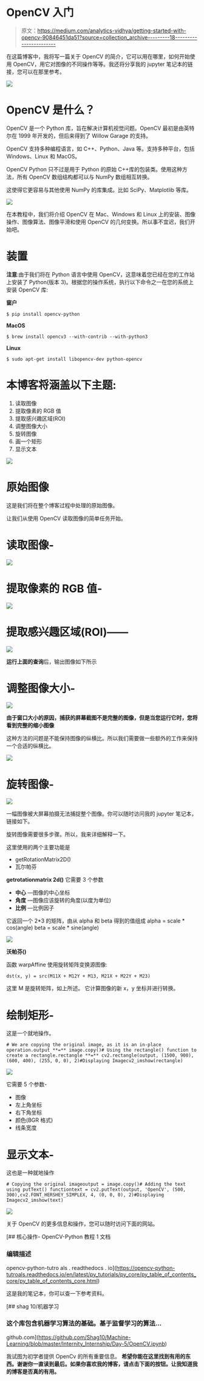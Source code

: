 # OpenCV 入门

> 原文：<https://medium.com/analytics-vidhya/getting-started-with-opencv-90846451da51?source=collection_archive---------18----------------------->

在这篇博客中，我将写一篇关于 OpenCV 的简介，它可以用在哪里，如何开始使用 OpenCV，用它对图像的不同操作等等。我还将分享我的 jupyter 笔记本的链接，您可以在那里参考。

![](img/411503dc0be2d8b8b2da98f6a90ecb00.png)

# **OpenCV 是什么？**

OpenCV 是一个 Python 库，旨在解决计算机视觉问题。OpenCV 最初是由英特尔在 1999 年开发的，但后来得到了 Willow Garage 的支持。

OpenCV 支持多种编程语言，如 C++、Python、Java 等。支持多种平台，包括 Windows、Linux 和 MacOS。

OpenCV Python 只不过是用于 Python 的原始 C++库的包装类。使用这种方法，所有 OpenCV 数组结构都可以与 NumPy 数组相互转换。

这使得它更容易与其他使用 NumPy 的库集成。比如 SciPy、Matplotlib 等库。

![](img/6c645f96fd25c3ed115a8fea3603461c.png)

在本教程中，我们将介绍 OpenCV 在 Mac、Windows 和 Linux 上的安装、图像操作、图像算法、图像平滑和使用 OpenCV 的几何变换。所以事不宜迟，我们开始吧。

# 装置

**注意**:由于我们将在 Python 语言中使用 OpenCV，这意味着您已经在您的工作站上安装了 Python(版本 3)。根据您的操作系统，执行以下命令之一在您的系统上安装 OpenCV 库:

**窗户**

```
$ pip install opencv-python
```

**MacOS**

```
$ brew install opencv3 --with-contrib --with-python3
```

**Linux**

```
$ sudo apt-get install libopencv-dev python-opencv 
```

# **本博客将涵盖以下主题:**

1.  读取图像
2.  提取像素的 RGB 值
3.  提取感兴趣区域(ROI)
4.  调整图像大小
5.  旋转图像
6.  画一个矩形
7.  显示文本

![](img/5510df911206670a6a88b7ba8432d0f7.png)

# **原始图像**

这是我们将在整个博客过程中处理的原始图像。

让我们从使用 OpenCV 读取图像的简单任务开始。

# **读取图像-**

![](img/00798008423296df01e22bfc58044c25.png)

# **提取像素的 RGB 值-**

![](img/88a9d6bcdc890a4ad74e86d416ca9209.png)

# **提取感兴趣区域(ROI)——**

![](img/2343745d9287229531587d9998cd56a2.png)

**运行上面的查询**后，输出图像如下所示

# **调整图像大小-**

![](img/fde90415bbee17f5541686acfbff5ca9.png)

**由于窗口大小的原因，捕获的屏幕截图不是完整的图像，但是当您运行它时，您将看到完整的缩小图像**

这种方法的问题是不能保持图像的纵横比。所以我们需要做一些额外的工作来保持一个合适的纵横比。

![](img/a3b137460ae521e9b663dfbcc0e5ff65.png)

# **旋转图像-**

![](img/d54b5e48ab7217b2a775d73688c2bc34.png)

一幅图像被大屏幕拍摄无法捕捉整个图像。你可以随时访问我的 jupyter 笔记本，链接如下。

旋转图像需要很多步骤。所以，我来详细解释一下。

这里使用的两个主要功能是

*   getRotationMatrix2D()
*   瓦尔帕芬

**getrotationmatrix 2d()**
它需要 3 个参数

*   **中心** —图像的中心坐标
*   **角度** —图像应该旋转的角度(以度为单位)
*   **比例** —比例因子

它返回一个 2*3 的矩阵，由从 alpha 和 beta 得到的值组成
alpha = scale * cos(angle)
beta = scale * sine(angle)

![](img/2c13ee4c0544da6f9ba1f208ce88f794.png)

**沃帕芬()**

函数 warpAffine 使用旋转矩阵变换源图像:

```
dst(x, y) = src(M11X + M12Y + M13, M21X + M22Y + M23)
```

这里 M 是旋转矩阵，如上所述。
它计算图像的新 x，y 坐标并进行转换。

# **绘制矩形-**

这是一个就地操作。

```
# We are copying the original image, as it is an in-place operation.output **=** image.copy()# Using the rectangle() function to create a rectangle.rectangle **=** cv2.rectangle(output, (1500, 900),(600, 400), (255, 0, 0), 2)#Displaying Imagecv2_imshow(rectangle)
```

![](img/5793473a3dc08f6a551dbdd3d12f9d44.png)

它需要 5 个参数-

*   图像
*   左上角坐标
*   右下角坐标
*   颜色(BGR 格式)
*   线条宽度

# **显示文本-**

这也是一种就地操作

```
# Copying the original imageoutput = image.copy()# Adding the text using putText() functiontext = cv2.putText(output, 'OpenCV', (500, 300),cv2.FONT_HERSHEY_SIMPLEX, 4, (0, 0, 0), 2)#Displaying Imagecv2_imshow(text)
```

![](img/1921e066c12de33262c930fc9fd5f829.png)

关于 OpenCV 的更多信息和操作，您可以随时访问下面的网站。

[](https://opencv-python-tutroals.readthedocs.io/en/latest/py_tutorials/py_core/py_table_of_contents_core/py_table_of_contents_core.html) [## 核心操作- OpenCV-Python 教程 1 文档

### 编辑描述

opencv-python-tutro als . readthedocs . io](https://opencv-python-tutroals.readthedocs.io/en/latest/py_tutorials/py_core/py_table_of_contents_core/py_table_of_contents_core.html) 

这是我的笔记本，你可以查一下参考资料。

[](https://github.com/Shag10/Machine-Learning/blob/master/Internity_Internship/Day-5/OpenCV.ipynb) [## shag 10/机器学习

### 这个库包含机器学习算法的基础。基于监督学习的算法…

github.com](https://github.com/Shag10/Machine-Learning/blob/master/Internity_Internship/Day-5/OpenCV.ipynb) 

我试图为初学者提供 OpenCv 的所有重要信息。 **希望你能在这里找到有用的东西。谢谢你一直读到最后。如果你喜欢我的博客，请点击下面的按钮。让我知道我的博客是否真的有用。**